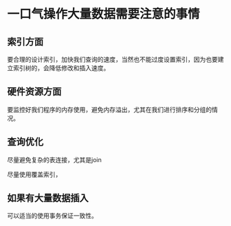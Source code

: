 # 一口气操作大量数据需要注意的事情

## 索引方面

要合理的设计索引，加快我们查询的速度，当然也不能过度设置索引，因为也要建立索引树的，会降低修改和插入速度。

## 硬件资源方面

要监控好我们程序的内存使用，避免内存溢出，尤其在我们进行排序和分组的情况。

## 查询优化

尽量避免复杂的表连接，尤其是join

尽量使用覆盖索引，

## 如果有大量数据插入

可以适当的使用事务保证一致性。